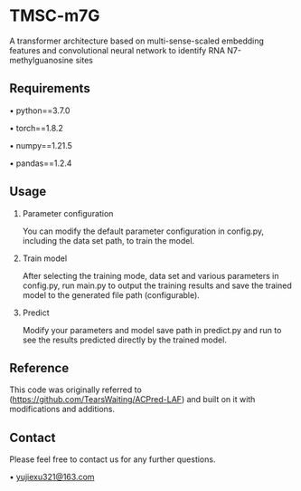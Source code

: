 # TMSC-m7G
A transformer architecture based on multi-sense-scaled embedding features and convolutional neural network to identify RNA N7-methylguanosine sites
## Requirements
• python==3.7.0

• torch==1.8.2

• numpy==1.21.5

• pandas==1.2.4
## Usage
1. Parameter configuration

   You can modify the default parameter configuration in config.py, including the data set path, to train the model.
   
2. Train model

   After selecting the training mode, data set and various parameters in config.py, run main.py to output the training results and save the trained model to the generated file path (configurable).
   
3. Predict

   Modify your parameters and model save path in predict.py and run to see the results predicted directly by the trained model.
## Reference
This code was originally referred to (https://github.com/TearsWaiting/ACPred-LAF) and built on it with modifications and additions.
## Contact
Please feel free to contact us for any further questions.

• yujiexu321@163.com
